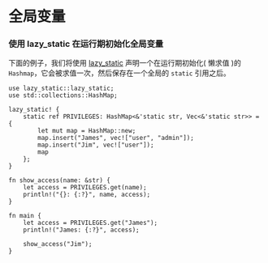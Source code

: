 # 全局变量

### 使用 lazy_static 在运行期初始化全局变量

下面的例子，我们将使用 [lazy_static](https://docs.rs/lazy_static/latest/lazy_static/) 声明一个在运行期初始化( 懒求值 )的 `Hashmap`，它会被求值一次，然后保存在一个全局的 `static` 引用之后。

```rust,editable
use lazy_static::lazy_static;
use std::collections::HashMap;

lazy_static! {
    static ref PRIVILEGES: HashMap<&'static str, Vec<&'static str>> = {
        let mut map = HashMap::new;
        map.insert("James", vec!["user", "admin"]);
        map.insert("Jim", vec!["user"]);
        map
    };
}

fn show_access(name: &str) {
    let access = PRIVILEGES.get(name);
    println!("{}: {:?}", name, access);
}

fn main {
    let access = PRIVILEGES.get("James");
    println!("James: {:?}", access);

    show_access("Jim");
}
```

